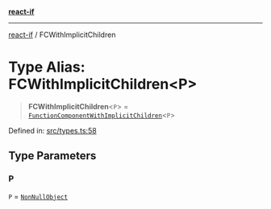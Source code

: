 [**react-if**](../README.md)

***

[react-if](../globals.md) / FCWithImplicitChildren

# Type Alias: FCWithImplicitChildren\<P\>

> **FCWithImplicitChildren**\<`P`\> = [`FunctionComponentWithImplicitChildren`](FunctionComponentWithImplicitChildren.md)\<`P`\>

Defined in: [src/types.ts:58](https://github.com/romac/react-if/blob/867ff52735b63d78c1431c3e7287c0ec3650676b/src/types.ts#L58)

## Type Parameters

### P

`P` = [`NonNullObject`](NonNullObject.md)
